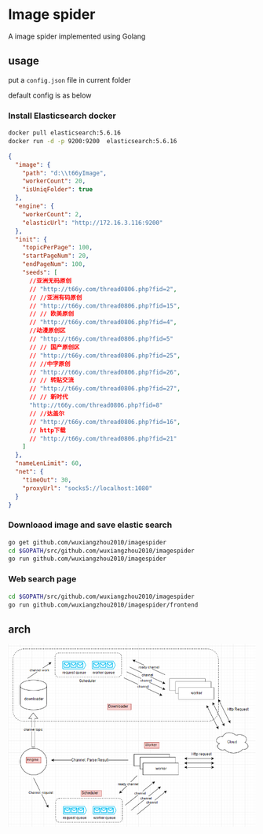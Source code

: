 # Image spider

A image spider implemented using Golang

## usage

put a `config.json` file in current folder

default config is as below

### Install Elasticsearch docker

```sh
docker pull elasticsearch:5.6.16
docker run -d -p 9200:9200  elasticsearch:5.6.16
```

```json
{
  "image": {
    "path": "d:\\t66yImage",
    "workerCount": 20,
    "isUniqFolder": true
  },
  "engine": {
    "workerCount": 2,
    "elasticUrl": "http://172.16.3.116:9200"
  },
  "init": {
    "topicPerPage": 100,
    "startPageNum": 20,
    "endPageNum": 100,
    "seeds": [
      //亚洲无码原创
      // "http://t66y.com/thread0806.php?fid=2",
      // //亚洲有码原创
      // "http://t66y.com/thread0806.php?fid=15",
      // // 欧美原创
      // "http://t66y.com/thread0806.php?fid=4",
      //动漫原创区
      // "http://t66y.com/thread0806.php?fid=5"
      // // 国产原创区
      // "http://t66y.com/thread0806.php?fid=25",
      // //中字原创
      // "http://t66y.com/thread0806.php?fid=26",
      // // 转贴交流
      // "http://t66y.com/thread0806.php?fid=27",
      // // 新时代
      "http://t66y.com/thread0806.php?fid=8"
      // //达盖尔
      // "http://t66y.com/thread0806.php?fid=16",
      // http下载
      // "http://t66y.com/thread0806.php?fid=21"
    ]
  },
  "nameLenLimit": 60,
  "net": {
    "timeOut": 30,
    "proxyUrl": "socks5://localhost:1080"
  }
}
```

### Downloaod image and save elastic search

```sh
go get github.com/wuxiangzhou2010/imagespider
cd $GOPATH/src/github.com/wuxiangzhou2010/imagespider
go run github.com/wuxiangzhou2010/imagespider
```

### Web search page

```sh
cd $GOPATH/src/github.com/wuxiangzhou2010/imagespider
go run github.com/wuxiangzhou2010/imagespider/frontend
```

## arch

![arch](./mis/arch.png)
